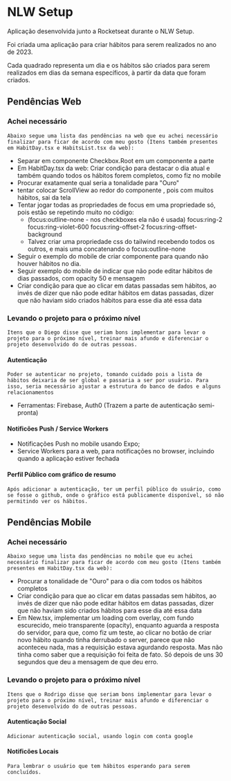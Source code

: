 
# NLW Setup

Aplicação desenvolvida junto a Rocketseat durante o NLW Setup.

Foi criada uma aplicação para criar hábitos para serem realizados no ano de 2023.

Cada quadrado representa um dia e os hábitos são criados para serem realizados em dias da semana específicos, à partir da data que foram criados.


## Pendências Web
### Achei necessário
    Abaixo segue uma lista das pendências na web que eu achei necessário finalizar para ficar de acordo com meu gosto (Itens também presentes em HabitDay.tsx e HabitsList.tsx da web):

 - Separar em componente Checkbox.Root em um componente a parte
 - Em HabitDay.tsx da web: Criar condição para destacar o dia atual e também quando todos os hábitos forem completos, como fiz no mobile
 - Procurar exatamente qual seria a tonalidade para "Ouro"
 - tentar colocar ScrollView ao redor do componente <HabitsList />, pois com muitos hábitos, sai da tela
 - Tentar jogar todas as propriedades de focus em uma propriedade só, pois estão se repetindo muito no código:
    - (focus:outline-none - nos checkboxes ela não é usada) focus:ring-2 focus:ring-violet-600 focus:ring-offset-2 focus:ring-offset-background
    - Talvez criar uma propriedade css do tailwind recebendo todos os outros, e mais uma concatenando o focus:outline-none
 - Seguir o exemplo do mobile de criar componente <HabitsEmpty /> para quando não houver hábitos no dia.
 - Seguir exemplo do mobile de indicar que não pode editar hábitos de dias passados, com opacity 50 e mensagem
 - Criar condição para que ao clicar em datas passadas sem hábitos, ao invés de dizer que não pode editar hábitos em datas passadas, dizer que não haviam sido criados hábitos para esse dia até essa data

### Levando o projeto para o próximo nível
    Itens que o Diego disse que seriam bons implementar para levar o projeto para o próximo nível, treinar mais afundo e diferenciar o projeto desenvolvido do de outras pessoas.

#### Autenticação
    Poder se autenticar no projeto, tomando cuidado pois a lista de hábitos deixaria de ser global e passaria a ser por usuário. Para isso, seria necessário ajustar a estrutura do banco de dados e alguns relacionamentos
- Ferramentas: Firebase, Auth0 (Trazem a parte de autenticação semi-pronta)

#### Notificões Push / Service Workers
- Notificações Push no mobile usando Expo;
- Service Workers para a web, para notificações no browser, incluindo quando a aplicação estiver fechada

#### Perfil Público com gráfico de resumo
    Após adicionar a autenticação, ter um perfil público do usuário, como se fosse o github, onde o gráfico está publicamente disponível, só não permitindo ver os hábitos.
    
## Pendências Mobile

### Achei necessário
    Abaixo segue uma lista das pendências no mobile que eu achei necessário finalizar para ficar de acordo com meu gosto (Itens também presentes em HabitDay.tsx da web):
 - Procurar a tonalidade de "Ouro" para o dia com todos os hábitos completos
 - Criar condição para que ao clicar em datas passadas sem hábitos, ao invés de dizer que não pode editar hábitos em datas passadas, dizer que não haviam sido criados hábitos para esse dia até essa data
 - Em New.tsx, implementar um loading com overlay, com fundo escurecido, meio transparente (opacity), enquanto aguarda a resposta do servidor, para que, como fiz um teste, ao clicar no botão de criar novo hábito quando tinha derrubado o server, parece que não aconteceu nada, mas a requisição estava agurdando resposta. Mas não tinha como saber que a requisição foi feita de fato. Só depois de uns 30 segundos que deu a mensagem de que deu erro.

### Levando o projeto para o próximo nível
    Itens que o Rodrigo disse que seriam bons implementar para levar o projeto para o próximo nível, treinar mais afundo e diferenciar o projeto desenvolvido do de outras pessoas.

#### Autenticação Social
    Adicionar autenticação social, usando login com conta google

#### Notificões Locais
    Para lembrar o usuário que tem hábitos esperando para serem concluídos.